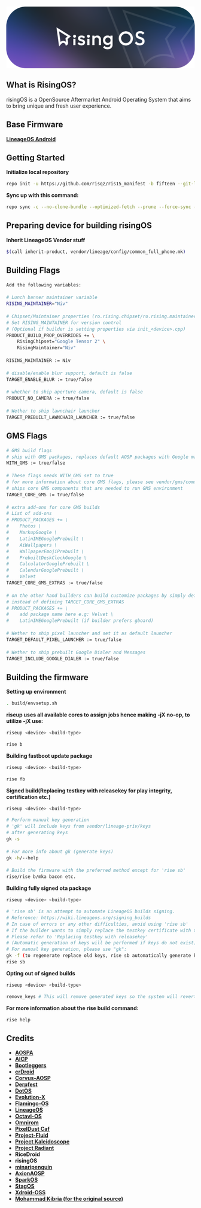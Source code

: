 <p align="center">
<img src="https://github.com/RisingOS-OSS/android/blob/fifteen/risingOS_banner.png">
</p>

What is RisingOS?
---------------
risingOS is a OpenSource Aftermarket Android Operating System that aims to bring unique and fresh user experience.

Base Firmware
---------------
[**LineageOS Android**](https://github.com/LineageOS)

Getting Started
---------------
**Initialize local repository**
```bash
repo init -u https://github.com/risqz/ris15_manifest -b fifteen --git-lfs
```

**Sync up with this command:**
```bash
repo sync -c --no-clone-bundle --optimized-fetch --prune --force-sync -j$(nproc --all)
```

Preparing device for building risingOS
---------------
**Inherit LineageOS Vendor stuff**
```bash
$(call inherit-product, vendor/lineage/config/common_full_phone.mk)
```

Building Flags
---------------
```bash
Add the following variables:

# Lunch banner maintainer variable
RISING_MAINTAINER="Niv"

# Chipset/Maintainer properties (ro.rising.chipset/ro.rising.maintainer) 
# Set RISING_MAINTAINER for version control 
# (Optional if builder is setting properties via init_<device>.cpp)
PRODUCT_BUILD_PROP_OVERRIDES += \
    RisingChipset="Google Tensor 2" \
    RisingMaintainer="Niv"

RISING_MAINTAINER := Niv

# disable/enable blur support, default is false
TARGET_ENABLE_BLUR := true/false

# whether to ship aperture camera, default is false
PRODUCT_NO_CAMERA := true/false

# Wether to ship lawnchair launcher
TARGET_PREBUILT_LAWNCHAIR_LAUNCHER := true/false 
```

GMS Flags
---------------
```bash
# GMS build flags
# ship with GMS packages, replaces default AOSP packages with Google manufactured packages.
WITH_GMS := true/false

# These flags needs WITH_GMS set to true
# for more information about core GMS flags, please see vendor/gms/common/common-vendor.mk
# ships core GMS components that are needed to run GMS environment
TARGET_CORE_GMS := true/false

# extra add-ons for core GMS builds
# List of add-ons
# PRODUCT_PACKAGES += \
#    Photos \
#    MarkupGoogle \
#    LatinIMEGooglePrebuilt \
#    AiWallpapers \
#    WallpaperEmojiPrebuilt \
#    PrebuiltDeskClockGoogle \
#    CalculatorGooglePrebuilt \
#    CalendarGooglePrebuilt \
#    Velvet
TARGET_CORE_GMS_EXTRAS := true/false

# on the other hand builders can build customize packages by simply defining product packages
# instead of defining TARGET_CORE_GMS_EXTRAS
# PRODUCT_PACKAGES += \
#    add package name here e.g: Velvet \
#    LatinIMEGooglePrebuilt (if builder prefers gboard)

# Wether to ship pixel launcher and set it as default launcher
TARGET_DEFAULT_PIXEL_LAUNCHER := true/false 

# Wether to ship prebuilt Google Dialer and Messages
TARGET_INCLUDE_GOOGLE_DIALER := true/false
```

Building the firmware
---------------
**Setting up environment**
```bash
. build/envsetup.sh
```
**riseup uses all available cores to assign jobs hence making -jX no-op, to utilize -jX use:**
```bash
riseup <device> <build-type> 
```
```bash
rise b
```

**Building fastboot update package**
```bash
riseup <device> <build-type> 
```
```bash
rise fb
```

**Signed build(Replacing testkey with releasekey for play integrity, certification etc.)**
```bash
riseup <device> <build-type> 
```
```bash
# Perform manual key generation
# 'gk' will include keys from vendor/lineage-priv/keys
# after generating keys
gk -s

# For more info about gk (generate keys)
gk -h/--help

# Build the firmware with the preferred method except for 'rise sb'
rise/rise b/mka bacon etc.
```

**Building fully signed ota package**
```bash
riseup <device> <build-type> 
```
```bash
# 'rise sb' is an attempt to automate LineageOS builds signing.
# Reference: https://wiki.lineageos.org/signing_builds
# In case of errors or any other difficulties, avoid using 'rise sb'
# If the builder wants to simply replace the testkey certificate with the releasekey
# Please refer to 'Replacing testkey with releasekey'
# (Automatic generation of keys will be performed if keys do not exist).
# For manual key generation, please use "gk":
gk -f (to regenerate replace old keys, rise sb automatically generate keys for full build signing if no keys exists)
rise sb
```

**Opting out of signed builds**
```bash
riseup <device> <build-type> 
```
```bash
remove_keys # This will remove generated keys so the system will revert back to test keys.
```

**For more information about the rise build command:**
```bash
rise help
```

Credits
---------------
* [**AOSPA**](https://github.com/AOSPA)
* [**AICP**](https://github.com/AICP)
* [**Bootleggers**](https://github.com/BootleggersROM)
* [**crDroid**](https://github.com/crdroidandroid)
* [**Corvus-AOSP**](https://github.com/Corvus-AOSP)
* [**Derpfest**](https://github.com/Derpfest-12)
* [**DotOS**](https://github.com/DotOS)
* [**Evolution-X**](https://github.com/Evolution-X)
* [**Flamingo-OS**](https://github.com/Flamingo-OS)
* [**LineageOS**](https://github.com/LineageOS)
* [**Octavi-OS**](https://github.com/Octavi-OS)
* [**Omnirom**](https://github.com/omnirom)
* [**PixelDust Caf**](https://github.com/pixeldust-project-caf)
* [**Project-Fluid**](https://github.com/Project-Fluid)
* [**Project Kaleidoscope**](https://github.com/Project-Kaleidoscope)
* [**Project Radiant**](https://github.com/ProjectRadiant)
* **RiceDroid**
* **risingOS**
* [**minaripenguin**](https://github.com/minaripenguin)
* [**AxionAOSP**](https://github.com/AxionAOSP)
* [**SparkOS**](https://github.com/Spark-Rom)
* [**StagOS**](https://github.com/StagOS)
* [**Xdroid-OSS**](https://github.com/xdroid-oss)
* [**Mohammad Kibria (for the original source)**](https://github.com/kibria5)
